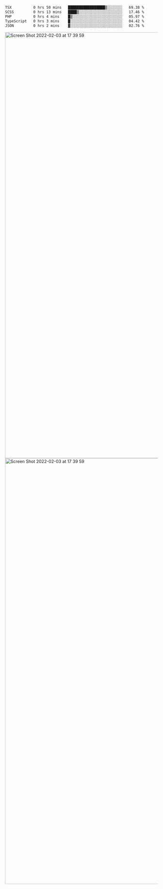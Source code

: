 <!--START_SECTION:waka-->

```txt
TSX          0 hrs 50 mins   █████████████████▒░░░░░░░   69.38 %
SCSS         0 hrs 13 mins   ████▒░░░░░░░░░░░░░░░░░░░░   17.46 %
PHP          0 hrs 4 mins    █▒░░░░░░░░░░░░░░░░░░░░░░░   05.97 %
TypeScript   0 hrs 3 mins    █░░░░░░░░░░░░░░░░░░░░░░░░   04.42 %
JSON         0 hrs 2 mins    ▓░░░░░░░░░░░░░░░░░░░░░░░░   02.76 %
```

<!--END_SECTION:waka-->

<img width="1400" alt="Screen Shot 2022-02-03 at 17 39 59" src="https://user-images.githubusercontent.com/45716542/152387304-f2b60485-53a6-4f4b-a818-5cefb1b0c0ae.png">
<img width="1400" alt="Screen Shot 2022-02-03 at 17 39 59" src="https://user-images.githubusercontent.com/45716542/152387273-ea5cdf21-2a45-44da-8bef-00c1763b1d42.png">
